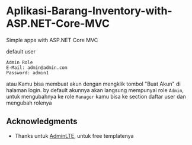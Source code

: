 # Aplikasi-Barang-Inventory-with-ASP.NET-Core-MVC
Simple apps with ASP.NET Core MVC

default user
```
Admin Role
E-Mail: admin@admin.com
Password: admin1
```
atau Kamu bisa membuat akun dengan mengklik tombol "Buat Akun" di halaman login.
by default akunnya akan langsung mempunyai role ```Admin```, untuk mengubahnya ke role ```Manager```
kamu bisa ke section daftar user dan mengubah rolenya

## Acknowledgments
* Thanks untuk [AdminLTE](https://github.com/ColorlibHQ/AdminLTE), untuk free templatenya
